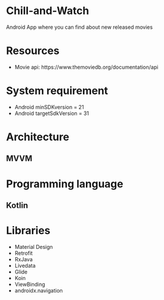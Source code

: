 # Chill-and-Watch
Android App where you can find about new released movies

<h1>Resources</h1>

<ul>
    <li>Movie api: https://www.themoviedb.org/documentation/api</li>
</ul>

<h1>System requirement</h1>

<ul>
    <li>Android minSDKversion = 21</li>
    <li>Android targetSdkVersion = 31</li>
</ul>

<h1>Architecture</h1>
<h2>MVVM</h2>

<h1>Programming language</h1>
<h2>Kotlin</h2>

<h1>Libraries</h1>

<ul>
    <li>Material Design</li>
    <li>Retrofit</li>
    <li>RxJava</li>
    <li>Livedata</li>
    <li>Glide</li>
    <li>Koin</li>
    <li>ViewBinding</li>
    <li>androidx.navigation</li>
</ul>
